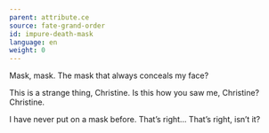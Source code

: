 ```yaml
---
parent: attribute.ce
source: fate-grand-order
id: impure-death-mask
language: en
weight: 0
---
```


Mask, mask.
The mask that always conceals my face?

This is a strange thing, Christine.
Is this how you saw me, Christine?
Christine.

I have never put on a mask before.
That’s right…
That’s right, isn’t it?
